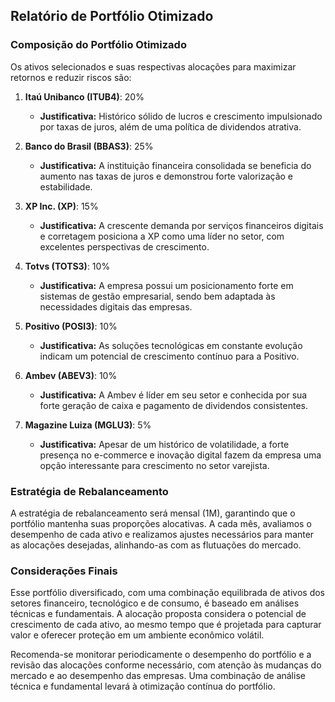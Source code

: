 ## Relatório de Portfólio Otimizado

### Composição do Portfólio Otimizado
Os ativos selecionados e suas respectivas alocações para maximizar retornos e reduzir riscos são:

1. **Itaú Unibanco (ITUB4)**: 20%
   - **Justificativa:** Histórico sólido de lucros e crescimento impulsionado por taxas de juros, além de uma política de dividendos atrativa.

2. **Banco do Brasil (BBAS3)**: 25%
   - **Justificativa:** A instituição financeira consolidada se beneficia do aumento nas taxas de juros e demonstrou forte valorização e estabilidade.

3. **XP Inc. (XP)**: 15%
   - **Justificativa:** A crescente demanda por serviços financeiros digitais e corretagem posiciona a XP como uma líder no setor, com excelentes perspectivas de crescimento.

4. **Totvs (TOTS3)**: 10%
   - **Justificativa:** A empresa possui um posicionamento forte em sistemas de gestão empresarial, sendo bem adaptada às necessidades digitais das empresas.

5. **Positivo (POSI3)**: 10%
   - **Justificativa:** As soluções tecnológicas em constante evolução indicam um potencial de crescimento contínuo para a Positivo.

6. **Ambev (ABEV3)**: 10%
   - **Justificativa:** A Ambev é líder em seu setor e conhecida por sua forte geração de caixa e pagamento de dividendos consistentes.

7. **Magazine Luiza (MGLU3)**: 5%
   - **Justificativa:** Apesar de um histórico de volatilidade, a forte presença no e-commerce e inovação digital fazem da empresa uma opção interessante para crescimento no setor varejista.

### Estratégia de Rebalanceamento
A estratégia de rebalanceamento será mensal (1M), garantindo que o portfólio mantenha suas proporções alocativas. A cada mês, avaliamos o desempenho de cada ativo e realizamos ajustes necessários para manter as alocações desejadas, alinhando-as com as flutuações do mercado.

### Considerações Finais
Esse portfólio diversificado, com uma combinação equilibrada de ativos dos setores financeiro, tecnológico e de consumo, é baseado em análises técnicas e fundamentais. A alocação proposta considera o potencial de crescimento de cada ativo, ao mesmo tempo que é projetada para capturar valor e oferecer proteção em um ambiente econômico volátil.

Recomenda-se monitorar periodicamente o desempenho do portfólio e a revisão das alocações conforme necessário, com atenção às mudanças do mercado e ao desempenho das empresas. Uma combinação de análise técnica e fundamental levará à otimização contínua do portfólio.
```